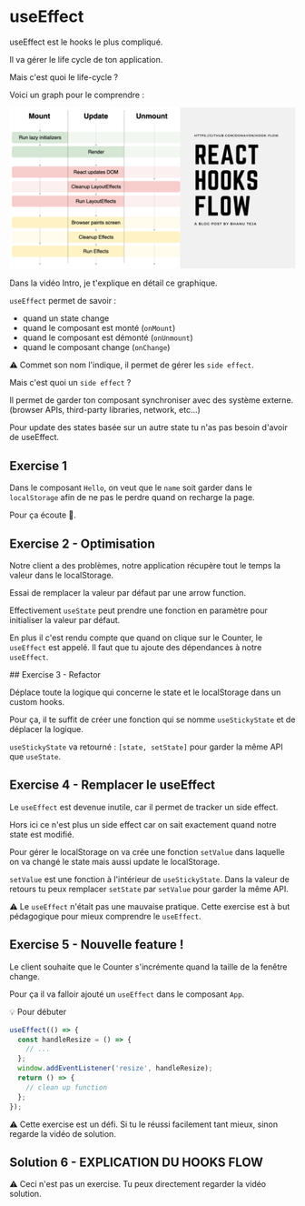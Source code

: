 # useEffect

useEffect est le hooks le plus compliqué.

Il va gérer le life cycle de ton application.

Mais c'est quoi le life-cycle ?

Voici un graph pour le comprendre :

![react hooks flow](../../assets/react-hooks-flow.png)

Dans la vidéo Intro, je t'explique en détail ce graphique.

`useEffect` permet de savoir :

- quand un state change
- quand le composant est monté (`onMount`)
- quand le composant est démonté (`onUnmount`)
- quand le composant change (`onChange`)

⚠️ Commet son nom l'indique, il permet de gérer les `side effect`.

Mais c'est quoi un `side effect` ?

Il permet de garder ton composant synchroniser avec des système externe. (browser APIs, third-party libraries, network, etc...)

Pour update des states basée sur un autre state tu n'as pas besoin d'avoir de useEffect.

## Exercise 1

Dans le composant `Hello`, on veut que le `name` soit garder dans le `localStorage`
afin de ne pas le perdre quand on recharge la page.

Pour ça écoute 🦁.

## Exercise 2 - Optimisation

Notre client a des problèmes, notre application récupère tout le temps la valeur
dans le localStorage.

Essai de remplacer la valeur par défaut par une arrow function.

Effectivement `useState` peut prendre une fonction en paramètre pour initialiser
la valeur par défaut.

En plus il c'est rendu compte que quand on clique sur le Counter, le `useEffect`
est appelé. Il faut que tu ajoute des dépendances à notre `useEffect`.

## Exercise 3 - Refactor

Déplace toute la logique qui concerne le state et le localStorage dans un custom hooks.

Pour ça, il te suffit de créer une fonction qui se nomme `useStickyState` et de
déplacer la logique.

`useStickyState` va retourné : `[state, setState]` pour garder la même API que `useState`.

## Exercise 4 - Remplacer le useEffect

Le `useEffect` est devenue inutile, car il permet de tracker un side effect.

Hors ici ce n'est plus un side effect car on sait exactement quand notre state est
modifié.

Pour gérer le localStorage on va crée une fonction `setValue` dans laquelle on va
changé le state mais aussi update le localStorage.

`setValue` est une fonction à l'intérieur de `useStickyState`. Dans la valeur de retours
tu peux remplacer `setState` par `setValue` pour garder la même API.

⚠️ Le `useEffect` n'était pas une mauvaise pratique. Cette exercise est à but pédagogique
pour mieux comprendre le `useEffect`.

## Exercise 5 - Nouvelle feature !

Le client souhaite que le Counter s'incrémente quand la taille de la fenêtre change.

Pour ça il va falloir ajouté un `useEffect` dans le composant `App`.

💡 Pour débuter

```js
useEffect(() => {
  const handleResize = () => {
    // ...
  };
  window.addEventListener('resize', handleResize);
  return () => {
    // clean up function
  };
});
```

⚠️ Cette exercise est un défi. Si tu le réussi facilement tant mieux, sinon regarde
la vidéo de solution.

## Solution 6 - EXPLICATION DU HOOKS FLOW

⚠️ Ceci n'est pas un exercise. Tu peux directement regarder la vidéo solution.
